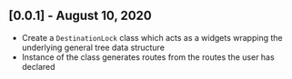 ## [0.0.1] - August 10, 2020

- Create a `DestinationLock` class which acts as a widgets wrapping the underlying general tree data structure
- Instance of the class generates routes from the routes the user has declared
